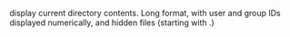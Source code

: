 display current directory contents. Long format, with user and group IDs displayed numerically, and hidden files (starting with .)
